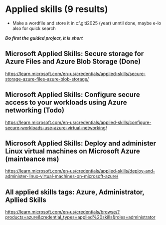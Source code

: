 
# Applied skills (9 results)

* Make a wordfile and store it in c:\giti2025 (year) unntil done, maybe e-lo also for quick search

***Do first the guided project, it is short***


## Microsoft Applied Skills: Secure storage for Azure Files and Azure Blob Storage (Done)

https://learn.microsoft.com/en-us/credentials/applied-skills/secure-storage-azure-files-azure-blob-storage/


## Microsoft Applied Skills: Configure secure access to your workloads using Azure networking (Todo)

https://learn.microsoft.com/en-us/credentials/applied-skills/configure-secure-workloads-use-azure-virtual-networking/


## Microsoft Applied Skills: Deploy and administer Linux virtual machines on Microsoft Azure (mainteance ms)

https://learn.microsoft.com/en-us/credentials/applied-skills/deploy-and-administer-linux-virtual-machines-on-microsoft-azure/

## All applied skills tags: Azure, Administrator, Apllied Skills

https://learn.microsoft.com/en-us/credentials/browse/?products=azure&credential_types=applied%20skills&roles=administrator

